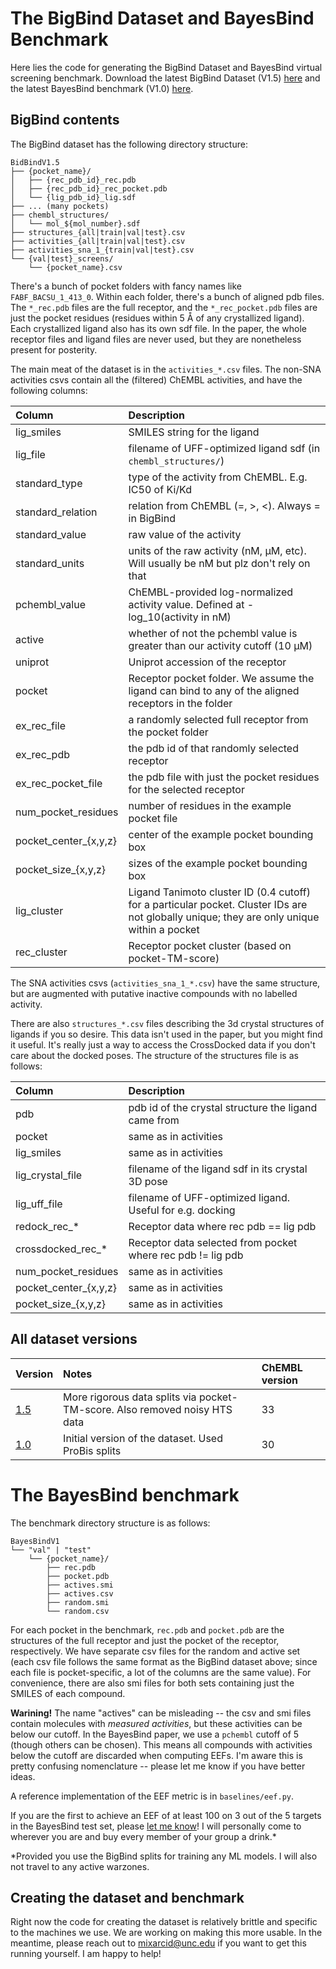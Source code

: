 # The BigBind Dataset and BayesBind Benchmark

Here lies the code for generating the BigBind Dataset and BayesBind virtual screening benchmark. Download the latest BigBind Dataset (V1.5) [here](https://storage.googleapis.com/bigbind_data/BigBindV1.5.tar.gz) and the latest BayesBind benchmark (V1.0) [here](https://storage.googleapis.com/bigbind_data/BayesBindV1.tar.gz).

## BigBind contents

The BigBind dataset has the following directory structure:

```
BidBindV1.5
├── {pocket_name}/
│   ├── {rec_pdb_id}_rec.pdb
│   ├── {rec_pdb_id}_rec_pocket.pdb
│   └── {lig_pdb_id}_lig.sdf
├── ... (many pockets)
├── chembl_structures/
│   └── mol_${mol_number}.sdf
├── structures_{all|train|val|test}.csv
├── activities_{all|train|val|test}.csv
├── activities_sna_1_{train|val|test}.csv
└── {val|test}_screens/
    └── {pocket_name}.csv
```

There's a bunch of pocket folders with fancy names like `FABF_BACSU_1_413_0`. Within each folder, there's a bunch of aligned pdb files. The `*_rec.pdb` files are the full receptor, and the `*_rec_pocket.pdb` files are just the pocket residues (residues within 5 Å of any crystallized ligand). Each crystallized ligand also has its own sdf file. In the paper, the whole receptor files and ligand files are never used, but they are nonetheless present for posterity.

The main meat of the dataset is in the `activities_*.csv` files. The non-SNA activities csvs contain all the (filtered) ChEMBL activities, and have the following columns:

| Column           | Description                                                    |
| :---             |    :----                                                       |
| lig_smiles       | SMILES string for the ligand                                   |
| lig_file         | filename of UFF-optimized ligand sdf (in `chembl_structures/`) |
| standard_type    | type of the activity from ChEMBL. E.g. IC50 of Ki/Kd           |
| standard_relation | relation from ChEMBL (=, >, <). Always = in BigBind            |
| standard_value   | raw value of the activity                                      |
| standard_units   | units of the raw activity (nM, μM, etc). Will usually be nM but plz don't rely on that |
| pchembl_value    | ChEMBL-provided log-normalized activity value. Defined at -log_10(activity in nM) |
| active           | whether of not the pchembl value is greater than our activity cutoff (10 μM) |
| uniprot          | Uniprot accession of the receptor |
| pocket           | Receptor pocket folder. We assume the ligand can bind to any of the aligned receptors in the folder |
| ex_rec_file      | a randomly selected full receptor from the pocket folder |
| ex_rec_pdb       | the pdb id of that randomly selected receptor |
| ex_rec_pocket_file | the pdb file with just the pocket residues for the selected receptor |
| num_pocket_residues | number of residues in the example pocket file |
| pocket_center_{x,y,z} | center of the example pocket bounding box |
| pocket_size_{x,y,z}   | sizes of the example pocket bounding box |
| lig_cluster           | Ligand Tanimoto cluster ID (0.4 cutoff) for a particular pocket. Cluster IDs are not globally unique; they are only unique within a pocket  |
| rec_cluster           | Receptor pocket cluster (based on pocket-TM-score) | 

The SNA activities csvs (`activities_sna_1_*.csv`) have the same structure, but are augmented with putative inactive compounds with no labelled activity.

There are also `structures_*.csv` files describing the 3d crystal structures of ligands if you so desire. This data isn't used in the paper, but you might find it useful. It's really just a way to access the CrossDocked data if you don't care about the docked poses. The structure of the structures file is as follows:

| Column           | Description                                                    |
| :---             |    :----                                                       |
| pdb              | pdb id of the crystal structure the ligand came from |
| pocket           | same as in activities                                   |
| lig_smiles       | same as in activities                                   |
| lig_crystal_file | filename of the ligand sdf in its crystal 3D pose |
| lig_uff_file     | filename of UFF-optimized ligand. Useful for e.g. docking |
| redock_rec_*         | Receptor data where rec pdb == lig pdb |
| crossdocked_rec_*    | Receptor data selected from pocket where rec pdb != lig pdb |
| num_pocket_residues | same as in activities                                   |
| pocket_center_{x,y,z} | same as in activities                                   |
| pocket_size_{x,y,z}   | same as in activities                                   |

## All dataset versions

| Version | Notes | ChEMBL version |
| :---    | :---  | :---           |
| [1.5](https://storage.googleapis.com/plantain_data/BigBindV1.5.tar.gz)     | More rigorous data splits via pocket-TM-score. Also removed noisy HTS data | 33 |
| [1.0](https://storage.googleapis.com/bigbind/BigBindV1.tar.bz2) | Initial version of the dataset. Used ProBis splits | 30 |

# The BayesBind benchmark

The benchmark directory structure is as follows:
```
BayesBindV1
└── "val" | "test"
    └── {pocket_name}/
        ├── rec.pdb
        ├── pocket.pdb
        ├── actives.smi
        ├── actives.csv
        ├── random.smi
        └── random.csv
```

For each pocket in the benchmark, `rec.pdb` and `pocket.pdb` are the structures of the full receptor and just the pocket of the receptor, respectively. We have separate csv files for the random and active set (each csv file follows the same format as the BigBind dataset above; since each file is pocket-specific, a lot of the columns are the same value). For convenience, there are also smi files for both sets containing just the SMILES of each compound.

**Warining!** The name "actives" can be misleading -- the csv and smi files contain molecules with *measured activities*, but these activities can be below our cutoff. In the BayesBind paper, we use a `pchembl` cutoff of 5 (though others can be chosen). This means all compounds with activities below the cutoff are discarded when computing EEFs. I'm aware this is pretty confusing nomenclature -- please let me know if you have better ideas.

A reference implementation of the EEF metric is in `baselines/eef.py`.

If you are the first to achieve an EEF of at least 100 on 3 out of the 5 targets in the BayesBind test set, please [let me know](mailto:mixarcid@unc.edu)! I will personally come to wherever you are and buy every member of your group a drink.\*

\*Provided you use the BigBind splits for training any ML models. I will also not travel to any active warzones.

## Creating the dataset and benchmark

Right now the code for creating the dataset is relatively brittle and specific to the machines we use. We are working on making this more usable. In the meantime, please reach out to [mixarcid@unc.edu](mailto:mixarcid@unc.edu) if you want to get this running yourself. I am happy to help!
